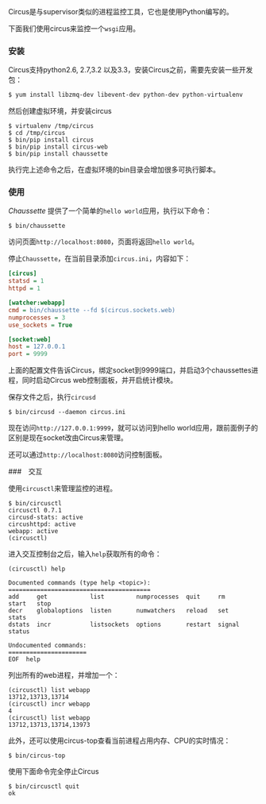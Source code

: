 Circus是与supervisor类似的进程监控工具，它也是使用Python编写的。

下面我们使用circus来监控一个`wsgi`应用。

### 安装

Circus支持python2.6, 2.7,3.2 以及3.3，安装Circus之前，需要先安装一些开发包：

```bash
$ yum install libzmq-dev libevent-dev python-dev python-virtualenv
```

然后创建虚拟环境，并安装circus

```shell
$ virtualenv /tmp/circus
$ cd /tmp/circus
$ bin/pip install circus
$ bin/pip install circus-web
$ bin/pip install chaussette
```

执行完上述命令之后，在虚拟环境的bin目录会增加很多可执行脚本。



### 使用

*Chaussette* 提供了一个简单的`hello world`应用，执行以下命令：

```shell
$ bin/chaussette
```

访问页面`http://localhost:8080`，页面将返回`hello world`。

停止`Chaussette`，在当前目录添加`circus.ini`，内容如下：

```ini
[circus]
statsd = 1
httpd = 1

[watcher:webapp]
cmd = bin/chaussette --fd $(circus.sockets.web)
numprocesses = 3
use_sockets = True

[socket:web]
host = 127.0.0.1
port = 9999
```

上面的配置文件告诉Circus，绑定socket到9999端口，并启动3个chaussettes进程，同时启动Circus web控制面板，并开启统计模块。

保存文件之后，执行`circusd`

```shell
$ bin/circusd --daemon circus.ini
```

现在访问`http://127.0.0.1:9999`，就可以访问到hello world应用，跟前面例子的区别是现在socket改由Circus来管理。

还可以通过`http://localhost:8080`访问控制面板。

###　交互

使用`circusctl`来管理监控的进程。

```shell
$ bin/circusctl
circusctl 0.7.1
circusd-stats: active
circushttpd: active
webapp: active
(circusctl)
```

进入交互控制台之后，输入`help`获取所有的命令：

```shell
(circusctl) help

Documented commands (type help <topic>):
========================================
add     get            list         numprocesses  quit     rm      start   stop
decr    globaloptions  listen       numwatchers   reload   set     stats
dstats  incr           listsockets  options       restart  signal  status

Undocumented commands:
======================
EOF  help
```

列出所有的web进程，并增加一个：

```shell
(circusctl) list webapp
13712,13713,13714
(circusctl) incr webapp
4
(circusctl) list webapp
13712,13713,13714,13973
```

此外，还可以使用circus-top查看当前进程占用内存、CPU的实时情况：

```shell
$ bin/circus-top
```

使用下面命令完全停止Circus

```shell
$ bin/circusctl quit
ok
```

